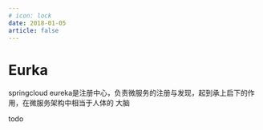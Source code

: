 ```yaml
---
# icon: lock
date: 2018-01-05
article: false
---
```


# Eurka
springcloud eureka是注册中心，负责微服务的注册与发现，起到承上启下的作用，在微服务架构中相当于人体的 大脑

todo
